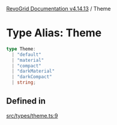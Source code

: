 [RevoGrid Documentation v4.14.13](README.md) / Theme

# Type Alias: Theme

```ts
type Theme: 
  | "default"
  | "material"
  | "compact"
  | "darkMaterial"
  | "darkCompact"
  | string;
```

## Defined in

[src/types/theme.ts:9](https://github.com/revolist/revogrid/blob/4eff1607ca8ee7d75f31750c713182488767268a/src/types/theme.ts#L9)
